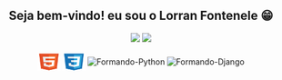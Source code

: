 
<div align="center">
<h2> Seja bem-vindo! eu sou o Lorran Fontenele 😁</h2>
</div>

<div align="center">
  <a href = "mailto:lorranfontenele08@gmail.com"><img src="https://img.shields.io/badge/Gmail-D14836?style=for-the-badge&logo=gmail&logoColor=white" target="_blank"></a>
  <a href="https://www.linkedin.com/in/seu-usuário-linkedln-aqui" target="_blank"><img src="https://img.shields.io/badge/-LinkedIn-%230077B5?style=for-the-badge&logo=linkedin&logoColor=white" target="_blank"></a>   
</div>


 <div>
<div align="center" style="display: inline_block">
    <br>
    <img align="center" alt="Formando -HTML" height="30" width="40" src="https://raw.githubusercontent.com/devicons/devicon/master/icons/html5/html5-original.svg">
    <img align="center" alt="Formando-CSS" height="30" width="40" src="https://raw.githubusercontent.com/devicons/devicon/master/icons/css3/css3-original.svg">
    <img align="center" alt="Formando-Python" height="40" width="40" src="https://s3.dualstack.us-east-2.amazonaws.com/pythondotorg-assets/media/files/python-logo-only.svg">
    <img align="center" alt="Formando-Django"  src="https://img.shields.io/badge/Django-092E20?style=for-the-badge&logo=django&logoColor=white">
    
    
</div>
 </div>
</br>









